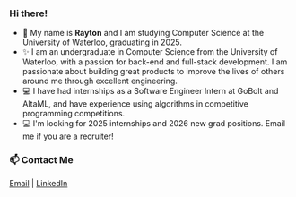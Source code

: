 ### Hi there!
- 🤝 My name is **Rayton** and I am studying Computer Science at the University of Waterloo, graduating in 2025. 
- ✨ I am an undergraduate in Computer Science from the University of Waterloo, with a passion for back-end and full-stack development. I am passionate about building great products to improve the lives of others around me through excellent engineering.
- 💻 I have had internships as a Software Engineer Intern at GoBolt and AltaML, and have experience using algorithms in competitive programming competitions.
- 💻 I'm looking for 2025 internships and 2026 new grad positions. Email me if you are a recruiter!

### 📫 Contact Me 
[Email](mailto:raytonlin@gmail.com) | [LinkedIn](https://www.linkedin.com/in/raytonlin2002)

